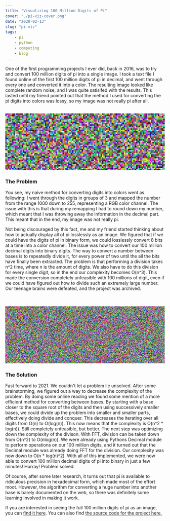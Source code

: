 ```yaml
---
title: "Visualizing 100 Million Digits of Pi"
cover: "./pi-viz-cover.png"
date: "2020-02-13"
slug: "pi-viz"
tags:
    - pi
    - python
    - computing
    - blog
---
```

One of the first programming projects I ever did, back in 2016, was to try and convert 100 million digits of pi into a single image. I took a text file I found online of the first 100 million digits of pi in decimal, and went through every one and converted it into a color. The resulting image looked like complete random noise, and I was quite satisifed with the results. This lasted until my friend pointed out that the method I used for converting the pi digits into colors was lossy, so my image was not really pi after all. 
<br /><br />

![100k Digits of Pi](./pi100kcrop.png)  <br />

### The Problem

You see, my naive method for converting digits into colors went as following: I went through the digits in groups of 3 and mapped the number from the range 1000 down to 255, representing a RGB color channel. The issue with this is that during my remapping I had to round down my number, which meant that I was throwing away the information in the decimal part. This meant that in the end, 
my image was not really pi.  


Not being discouraged by this fact, me and my friend started thinking about how to actually display all of pi losslessly as an image. 
We figured that if we could have the digits of pi in binary form, we could losslessly convert 8 bits at a time into a color channel. The issue 
was how to convert our 100 million decimal digits into binary digits. The way to convert a number between bases is to repeatedly divide it,
for every power of two until the all the bits have finally been extracted. The problem is that performing a division takes n^2 time,
where n is the amount of digits. We also have to do this division for every single digit, so in the end our complexity becomes O(n^3). 
This made the conversion completely unfeasible with 100 millions of digit, even if we could have figured out how to divide such an extremely large number. Our teenage brains were defeated, and the project was archived.  
<br /> <br />

![1m Digits of Pi](./pi1mcrop.png)  <br />

### The Solution

Fast forward to 2021. We couldn't let a problem lie unsolved. After some brainstorming, we figured out a way to decrease the complexity of the 
problem. By doing some online reading we found some mention of a more efficient method for converting between bases. 
By starting with a base closer to the square root of the digits and then using successively smaller bases, we could 
divide up the problem into smaller and smaller parts, effectively doing divide and conquer. This decreases the iterating 
over all digits from O(n) to O(log(n)). This now means that the complexity is O(n^2 * log(n)). Still completely unfeasible, but better.
The next step was optimizing down the complexity of the divison. With FFT, division can be taken down from O(n^2) to O(nlog(n)).
We were already using Pythons Decimal module to perform operations on our 100 million digits, and it turned out that 
the Decimal module was already doing FFT for the division. Our complexity was now down to O(n * log(n)^2). With all of this implemented, 
we were now able to convert 100 million decimal digits of pi into binary in just a few minutes! Hurray! Problem solved.

Of course, after some later research, it turns out that pi is available to ridiculous precision in hexadecimal form, which made most of the effort moot. 
However, the algorithm for converting a huge number into another base is barely documented on the web, so there was definitely some learning involved in making it work.

If you are interested in seeing the full 100 million digits of pi as an image, you can [find it here](./pi.png). You can also find [the source code for the project here.](https://github.com/wsandst/pi-visualizer)